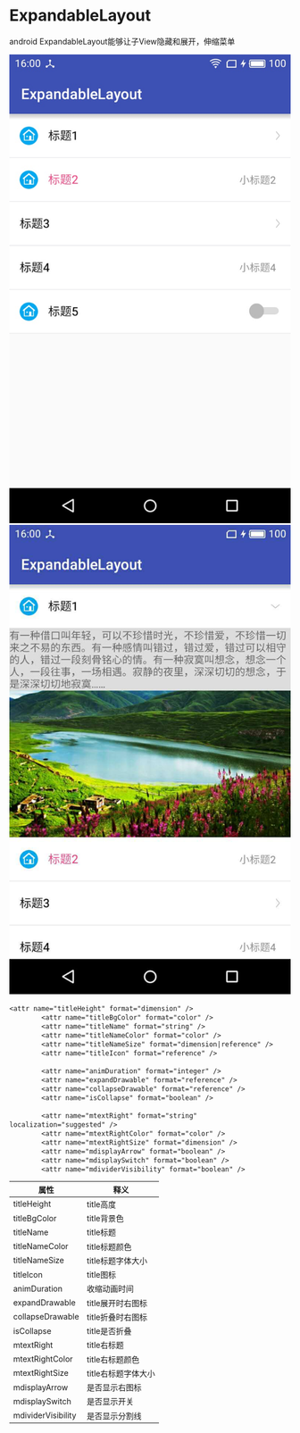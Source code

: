 # ExpandableLayout
android ExpandableLayout能够让子View隐藏和展开，伸缩菜单

<img src="./pics/pic1.jpg"/>
<img src="./pics/pic2.jpg"/>

```
<attr name="titleHeight" format="dimension" />
        <attr name="titleBgColor" format="color" />
        <attr name="titleName" format="string" />
        <attr name="titleNameColor" format="color" />
        <attr name="titleNameSize" format="dimension|reference" />
        <attr name="titleIcon" format="reference" />

        <attr name="animDuration" format="integer" />
        <attr name="expandDrawable" format="reference" />
        <attr name="collapseDrawable" format="reference" />
        <attr name="isCollapse" format="boolean" />

        <attr name="mtextRight" format="string" localization="suggested" />
        <attr name="mtextRightColor" format="color" />
        <attr name="mtextRightSize" format="dimension" />
        <attr name="mdisplayArrow" format="boolean" />
        <attr name="mdisplaySwitch" format="boolean" />
        <attr name="mdividerVisibility" format="boolean" />
```

| 属性 | 释义 |
|--------|--------|
|    titleHeight    |    title高度    |
|    titleBgColor    |    title背景色    |
|    titleName    |    title标题    |
|    titleNameColor    |    title标题颜色    |
|    titleNameSize    |    title标题字体大小    |
|    titleIcon    |    title图标    |
|    animDuration    |    收缩动画时间    |
|    expandDrawable    |    title展开时右图标    |
|    collapseDrawable    |    title折叠时右图标    |
|    isCollapse    |    title是否折叠    |
|    mtextRight    |    title右标题    |
|    mtextRightColor    |    title右标题颜色    |
|    mtextRightSize    |    title右标题字体大小    |
|    mdisplayArrow    |    是否显示右图标    |
|    mdisplaySwitch    |    是否显示开关    |
|    mdividerVisibility    |    是否显示分割线    |
